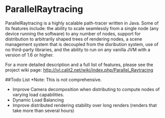 ParallelRaytracing
==================

ParallelRaytracing is a highly scalable path-tracer written in Java.  Some of its features include: the ability to scale seamlessly from a single node (any device running the software) to any number of nodes, support for distribution to arbitrarily shaped trees of rendering nodes, a scene management system that is decoupled from the disribution system, use of no third-party libraries, and the ability to run on any vanilla JVM with a version of 1.6 or higher.

For a more detailed description and a full list of features, please see the project wiki page: http://ivl.calit2.net/wiki/index.php/Parallel_Raytracing

##Todo List
*Note: This is not comprehensive.

* Improve Camera decomposition when distributing to compute nodes of varying load capabilities.
* Dynamic Load Balancing
* Improve distributed rendering stability over long renders (renders that take more than several hours)
